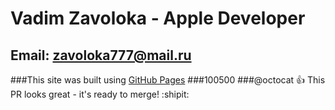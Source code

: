 # Vadim Zavoloka - Apple Developer  

## Email: zavoloka777@mail.ru
            
###This site was built using [GitHub Pages](https://zavolokavadim.github.io/Info/)
###100500 
###@octocat :+1: This PR looks great - it's ready to merge! :shipit:
